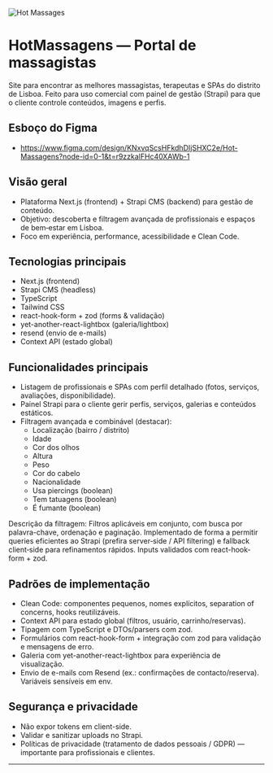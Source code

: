 ![Hot Massages](https://github.com/user-attachments/assets/8b0414e4-ef95-4ef8-8a98-ccf15b4bb2b8)
# HotMassagens — Portal de massagistas
Site para encontrar as melhores massagistas, terapeutas e SPAs do distrito de Lisboa. Feito para uso comercial com painel de gestão (Strapi) para que o cliente controle conteúdos, imagens e perfis.

## Esboço do Figma
- https://www.figma.com/design/KNxvqScsHFkdhDIjSHXC2e/Hot-Massagens?node-id=0-1&t=r9zzkalFHc40XAWb-1
## Visão geral
- Plataforma Next.js (frontend) + Strapi CMS (backend) para gestão de conteúdo.
- Objetivo: descoberta e filtragem avançada de profissionais e espaços de bem‑estar em Lisboa.
- Foco em experiência, performance, acessibilidade e Clean Code.

## Tecnologias principais
- Next.js (frontend)
- Strapi CMS (headless)
- TypeScript
- Tailwind CSS
- react-hook-form + zod (forms & validação)
- yet-another-react-lightbox (galeria/lightbox)
- resend (envio de e-mails)
- Context API (estado global)

## Funcionalidades principais
- Listagem de profissionais e SPAs com perfil detalhado (fotos, serviços, avaliações, disponibilidade).
- Painel Strapi para o cliente gerir perfis, serviços, galerias e conteúdos estáticos.
- Filtragem avançada e combinável (destacar):
    - Localização (bairro / distrito)
    - Idade
    - Cor dos olhos
    - Altura
    - Peso
    - Cor do cabelo
    - Nacionalidade
    - Usa piercings (boolean)
    - Tem tatuagens (boolean)
    - É fumante (boolean)

Descrição da filtragem: Filtros aplicáveis em conjunto, com busca por palavra-chave, ordenação e paginação. Implementado de forma a permitir queries eficientes ao Strapi (prefira server‑side / API filtering) e fallback client‑side para refinamentos rápidos. Inputs validados com react-hook-form + zod.

## Padrões de implementação
- Clean Code: componentes pequenos, nomes explícitos, separation of concerns, hooks reutilizáveis.
- Context API para estado global (filtros, usuário, carrinho/reservas).
- Tipagem com TypeScript e DTOs/parsers com zod.
- Formulários com react-hook-form + integração com zod para validação e mensagens de erro.
- Galeria com yet-another-react-lightbox para experiência de visualização.
- Envio de e-mails com Resend (ex.: confirmações de contacto/reserva). Variáveis sensíveis em env.

## Segurança e privacidade
- Não expor tokens em client-side.
- Validar e sanitizar uploads no Strapi.
- Políticas de privacidade (tratamento de dados pessoais / GDPR) — importante para profissionais e clientes.

---
